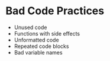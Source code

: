 Bad Code Practices
=========
* Unused code
* Functions with side effects
* Unformatted code
* Repeated code blocks
* Bad variable names